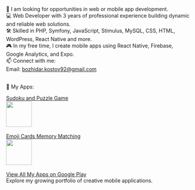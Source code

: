 🔎 I am looking for opportunities in web or mobile app development. <br>
💻 Web Developer with 3 years of professional experience building dynamic and reliable web solutions.<br>
🛠️ Skilled in PHP, Symfony, JavaScript, Stimulus, MySQL, CSS, HTML, WordPress, React Native and more.<br>
🎮 In my free time, I create mobile apps using React Native, Firebase, Google Analytics, and Expo.<br>
📫 Connect with me:<br>
Email: bozhidar.kostov92@gmail.com
<br><br>

📱 My Apps:
<div>
  <a href="https://play.google.com/store/apps/details?id=com.bKostov.sudoku_and_puzzle_king" > 
   Sudoku and Puzzle Game<br>
    <img width="70px" src="https://play-lh.googleusercontent.com/P6Hu5LmyZcHZzK29ljz9frFmKoPNPHpTOAXgocM23XrzrCC6NZMwz1f5P7XtQnw89Y0=s48-rw" />
  </a>
</div>
   <br>
<div>
  <a href="https://play.google.com/store/apps/details?id=com.bkostov.emoji_cards_matching_game" > 
   Emoji Cards Memory Matching<br>
    <img width="70px" src="https://play-lh.googleusercontent.com/ZMMMk7v0UTXwQtfSC3mC7Fn-O8rMVhQZwLEZssiLFeA4BKTuzl1GP50kf1fhHvVscg=w240-h480-rw" />
  </a>
</div>
   <br>
<div>
  <a href="https://play.google.com/store/apps/developer?id=B.+Kostov" > 
 View All My Apps on Google Play<br>
  </a>
</div>
Explore my growing portfolio of creative mobile applications.
